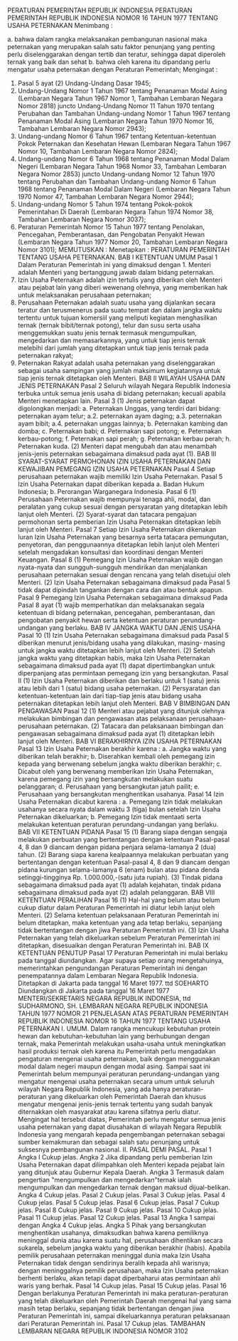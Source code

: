  PERATURAN PEMERINTAH REPUBLIK INDONESIA PERATURAN PEMERINTAH REPUBLIK INDONESIA NOMOR 16 TAHUN 1977 TENTANG USAHA PETERNAKAN
Menimbang :

a. bahwa dalam rangka melaksanakan pembangunan nasional maka peternakan yang merupakan salah satu faktor penunjang yang penting perlu diselenggarakan dengan tertib dan teratur, sehingga dapat diperoleh ternak yang baik dan sehat b. bahwa oleh karena itu dipandang perlu mengatur usaha peternakan dengan Peraturan Pemerintah;
Mengingat :

1. Pasal 5 ayat (2) Undang-Undang Dasar 1945;
2. Undang-Undang Nomor 1 Tahun 1967 tentang Penanaman Modal Asing (Lembaran Negara Tahun 1967 Nomor 1, Tambahan Lembaran Negara Nomor 2818) juncto Undang-Undang Nomor 11 Tahun 1970 tentang Perubahan dan Tambahan Undang-undang Nomor 1 Tahun 1967 tentang Penanaman Modal Asing (Lembaran Negara Tahun 1970 Nomor 16, Tambahan Lembaran Negara Nomor 2943);
3. Undang-undang Nomor 6 Tahun 1967 tentang Ketentuan-ketentuan Pokok Peternakan dan Kesehatan Hewan (Lembaran Negara Tahun 1967 Nomor 10, Tambahan Lembaran Negara Nomor 2824);
4. Undang-undang Nomor 6 Tahun 1968 tentang Penanaman Modal Dalam Negeri (Lembaran Negara Tahun 1968 Nomor 33, Tambahan Lembaran Negara Nomor 2853) juncto Undang-undang Nomor 12 Tahun 1970 tentang Perubahan dan Tambahan Undang-undang Nomor 6 Tahun 1968 tentang Penanaman Modal Dalam Negeri (Lembaran Negara Tahun 1970 Nomor 47, Tambahan Lembaran Negara Nomor 2944);
5. Undang-undang Nomor 5 Tahun 1974 tentang Pokok-pokok Pemerintahan Di Daerah (Lembaran Negara Tahun 1974 Nomor 38, Tambahan Lembaran Negara Nomor 3037);
6. Peraturan Pemerintah Nomor 15 Tahun 1977 tentang Penolakan, Pencegahan, Pemberantasan, dan Pengobatan Penyakit Hewan (Lembaran Negara Tahun 1977 Nomor 20, Tambahan Lembaran Negara Nomor 3101);
MEMUTUSKAN :
 Menetapkan : PERATURAN PEMERINTAH TENTANG USAHA PETERNAKAN.
BAB I KETENTUAN UMUM
Pasal 1
Dalam Peraturan Pemerintah ini yang dimaksud dengan 1. Menteri adalah Menteri yang bertanggung jawab dalam bidang peternakan.
2. Izin Usaha Peternakan adalah izin tertulis yang diberikan oleh Menteri atau pejabat lain yang diberi wewenang olehnya, yang memberikan hak untuk melaksanakan perusahaan peternakan;
3. Perusahaan Peternakan adalah suatu usaha yang dijalankan secara teratur dan terusmenerus pada suatu tempat dan dalam jangka waktu tertentu untuk tujuan komersiil yang meliputi kegiatan menghasilkan ternak (ternak bibit/ternak potong), telur dan susu serta usaha menggemukkan suatu jenis ternak termasuk mengumpulkan, mengedarkan dan memasarkannya, yang untuk tiap jenis ternak melebihi dari jumlah yang ditetapkan untuk tiap jenis ternak pada peternakan rakyat;
4. Peternakan Rakyat adalah usaha peternakan yang diselenggarakan sebagai usaha sampingan yang jumlah maksimum kegiatannya untuk tiap jenis ternak ditetapkan oleh Menteri.
BAB II WILAYAH USAHA DAN JENIS PETERNAKAN
Pasal 2
Seluruh wilayah Negara Republik Indonesia terbuka untuk semua jenis usaha di bidang peternakan; kecuali apabila Menteri menetapkan lain.
Pasal 3
(1) Jenis peternakan dapat digolongkan menjadi:
a. Peternakan Unggas, yang terdiri dari bidang: peternakan ayam telur;
a.2. peternakan ayam daging;
a.3. peternakan ayam bibit;
a.4. peternakan unggas lainnya;
b. Peternakan kambing dan domba;
c. Peternakan babi;
d. Peternakan sapi potong;
e. Peternakan kerbau-potong;
f. Peternakan sapi perah;
g. Peternakan kerbau perah;
h. Peternakan kuda.
(2) Menteri dapat mengubah dan atau menambah jenis-jenis peternakan sebagaimana dimaksud pada ayat (1).
BAB III SYARAT-SYARAT PERMOHONAN IZIN USAHA PETERNAKAN DAN KEWAJIBAN PEMEGANG IZIN USAHA PETERNAKAN
Pasal 4
Setiap perusahaan peternakan wajib memiliki Izin Usaha Peternakan.
Pasal 5
Izin Usaha Peternakan dapat diberikan kepada a. Badan Hukum Indonesia;
b. Perorangan Warganegara Indonesia.
Pasal 6
(1) Perusahaan Peternakan wajib mempunyai tenaga ahli, modal, dan peralatan yang cukup sesuai dengan persyaratan yang ditetapkan lebih lanjut oleh Menteri.
(2) Syarat-syarat dan tatacara pengajuan permohonan serta pemberian Izin Usaha Peternakan ditetapkan lebih lanjut oleh Menteri.
Pasal 7
Setiap Izin Usaha Peternakan dikenakan Iuran Izin Usaha Peternakan yang besarnya serta tatacara pemungutan, penyetoran, dan penggunaannya ditetapkan lebih lanjut oleh Menteri setelah mengadakan konsultasi dan koordinasi dengan Menteri Keuangan.
Pasal 8
(1) Pemegang Izin Usaha Peternakan wajib dengan nyata-nyata dan sungguh-sungguh mendirikan dan menjalankan perusahaan peternakan sesuai dengan rencana yang telah disetujui oleh Menteri.
(2) Izin Usaha Peternakan sebagaimana dimaksud pada Pasal 5 tidak dapat dipindah tangankan dengan cara dan atau bentuk apapun.
Pasal 9
Pemegang Izin Usaha Peternakan sebagaimana dimaksud Pada Pasal 8 ayat (1) wajib memperhatikan dan melaksanakan segala ketentuan di bidang peternakan, pencegahan, pemberantasan, dan pengobatan penyakit hewan serta ketentuan peraturan perundang-undangan yang berlaku.
BAB IV JANGKA WAKTU DAN JENIS USAHA
Pasal 10
(1) Izin Usaha Peternakan sebagaimana dimaksud pada Pasal 5 diberikan menurut jenis/bidang usaha yang dilakukan, masing- masing untuk jangka waktu ditetapkan lebih lanjut oleh Menteri.
(2) Setelah jangka waktu yang ditetapkan habis, maka Izin Usaha Peternakan sebagaimana dimaksud pada ayat (1) dapat dipertimbangkan untuk diperpanjang atas permintaan pemegang izin yang bersangkutan.
Pasal II
(1) Izin Usaha Peternakan diberikan dan berlaku untuk 1 (satu) jenis atau lebih dari 1 (satu) bidang usaha peternakan.
(2) Persyaratan dan ketentuan-ketentuan lain dari tiap-tiap jenis atau bidang usaha peternakan ditetapkan lebih lanjut oleh Menteri.
BAB V BIMBINGAN DAN PENGAWASAN
Pasal 12
(1) Menteri atau pejabat yang ditunjuk olehnya melakukan bimbingan dan pengawasan atas pelaksanaan perusahaan-perusahaan peternakan.
(2) Tatacara dan pelaksanaan bimbingan dan pengawasan sebagaimana dimaksud pada ayat (1) ditetapkan lebih lanjut oleh Menteri.
BAB VI BERAKHIRNYA IZIN USAHA PETERNAKAN
Pasal 13
Izin Usaha Peternakan berakhir karena :
a. Jangka waktu yang diberikan telah berakhir;
b. Diserahkan kembali oleh pemegang izin kepada yang berwenang sebelum jangka waktu diberikan berakhir;
c. Dicabut oleh yang berwenang memberikan Izin Usaha Peternakan, karena pemegang izin yang bersangkutan melakukan suatu pelanggaran;
d. Perusahaan yang bersangkutan jatuh pailit;
e. Perusahaan yang bersangkutan menghentikan usahanya.
Pasal 14
Izin Usaha Peternakan dicabut karena :
a. Pemegang Izin tidak melakukan usahanya secara nyata dalam waktu 3 (tiga) bulan setelah Izin Usaha Peternakan dikeluarkan;
b. Pemegang Izin tidak mentaati serta melakukan ketentuan peraturan perundang-undangan yang berlaku.
BAB VII KETENTUAN PIDANA
Pasal 15
(1) Barang siapa dengan sengaja melakukan perbuatan yang bertentangan dengan ketentuan Pasal-pasal 4, 8 dan 9 diancam dengan pidana penjara selama-lamanya 2 (dua) tahun.
(2) Barang siapa karena kealpaannya melakukan perbuatan yang bertentangan dengan ketentuan Pasal-pasal 4, 8 dan 9 diancam dengan pidana kurungan selama-lamanya 6 (enam) bulan atau pidana denda setinggi-tingginya Rp. 1.000.000,-(satu juta rupiah).
(3) Tindak pidana sebagaimana dimaksud pada ayat (1) adalah kejahatan, tindak pidana sebagaimana dimaksud pada ayat (2) adalah pelanggaran.
BAB VIII KETENTUAN PERALIHAN
Pasal 16
(1) Hal-hal yang belum atau belum cukup diatur dalam Peraturan Pemerintah ini diatur lebih lanjut oleh Menteri.
(2) Selama ketentuan pelaksanaan Peraturan Pemerintah ini belum ditetapkan, maka ketentuan yang ada tetap berlaku, sepanjang tidak bertentangan dengan jiwa Peraturan Pemerintah ini.
(3) Izin Usaha Peternakan yang telah dikeluarkan sebelum Peraturan Pemerintah ini ditetapkan, disesuaikan dengan Peraturan Pemerintah ini.
BAB IX KETENTUAN PENUTUP
Pasal 17
Peraturan Pemerintah ini mulai berlaku pada tanggal diundangkan. Agar supaya setiap orang mengetahuinya, memerintahkan pengundangan Peraturan Pemerintah ini dengan penempatannya dalam Lembaran Negara Republik Indonesia. Ditetapkan di Jakarta pada tanggal 16 Maret 1977. ttd SOEHARTO Diundangkan di Jakarta pada tanggal 16 Maret 1977 MENTERI/SEKRETARIS NEGARA REPUBLIK INDONESIA, ttd SUDHARMONO, SH. LEMBARAN NEGARA REPUBLIK INDONESIA TAHUN 1977 NOMOR 21 PENJELASAN ATAS PERATURAN PEMERINTAH REPUBLIK INDONESIA NOMOR 16 TAHUN 1977 TENTANG USAHA PETERNAKAN I. UMUM. Dalam rangka mencukupi kebutuhan protein hewan dan kebutuhan-kebutuhan lain yang berhubungan dengan ternak, maka Pemerintah melakukan usaha-usaha untuk meningkatkan hasil produksi ternak oleh karena itu Pemerintah perlu mengadakan pengaturan mengenai usaha peternakan, baik dengan menggunakan modal dalam negeri maupun dengan modal asing. Sampai saat ini Pemerintah belum mempunyai peraturan perundang-undangan yang mengatur mengenai usaha peternakan secara umum untuk seluruh wilayah Negara Republik lndonesia, yang ada hanya peraturan-peraturan yang dikeluarkan oleh Pemerintah Daerah dan khusus mengatur mengenai jenis-jenis ternak tertentu yang sudah banyak diternakkan oleh masyarakat atau karena sifatnya perlu diatur. Mengingat hal tersebut diatas, Pemerintah perlu mengatur semua jenis usaha peternakan yang dapat diusahakan di wilayah Negara Republik Indonesia yang mengarah kepada pengembangan peternakan sebagai sumber kemakmuran dan sebagai salah satu penunjang untuk suksesnya pembangunan nasional. II. PASAL DEMI PASAL.
Pasal 1
Angka I Cukup jelas. Angka 2 Jika dipandang perlu pemberian Izin Usaha Peternakan dapat dilimpahkan oleh Menteri kepada pejabat lain yang ditunjuk atau Gubernur Kepala Daerah. Angka 3 Termasuk dalam pengertian "mengumpulkan dan mengedarkan"ternak ialah mengumpulkan dan mengedarkan ternak dengan maksud dijual-belikan. Angka 4 Cukup jelas.
Pasal 2
Cukup jelas.
Pasal 3
Cukup jelas.
Pasal 4
Cukup jelas.
Pasal 5
Cukup jelas.
Pasal 6
Cukup jelas.
Pasal 7
Cukup jelas.
Pasal 8
Cukup jelas.
Pasal 9
Cukup jelas.
Pasal 10
Cukup jelas.
Pasal 11
Cukup jelas.
Pasal 12
Cukup jelas.
Pasal 13
Angka 1 sampai dengan Angka 4 Cukup jelas. Angka 5 Pihak yang bersangkutan menghentikan usahanya, dimaksudkan bahwa karena pemiliknya meninggal dunia atau karena suatu hal, perusahaan dihentikan secara sukarela, sebelum jangka waktu yang diberikan berakhir (habis). Apabila pemilik perusahaan peternakan meninggal dunia maka Izin Usaha Peternakan tidak dengan sendirinya beralih kepada ahli warisnya; dengan meninggalnya pemilik perusahaan, maka Izin Usaha peternakan berhenti berlaku, akan tetapi dapat diperbaharui atas permintaan ahli waris yang berhak.
Pasal 14
Cukup jelas.
Pasal 15
Cukup jelas.
Pasal 16
Dengan berlakunya Peraturan Pemerintah ini maka peraturan-peraturan yang telah dikeluarkan oleh Pemerintah Daerah mengenai hal yang sama masih tetap berlaku, sepanjang tidak bertentangan dengan jiwa Peraturan Pemerintah ini, sampai dikeluarkannya peraturan pelaksanaan dari Peraturan Pemerintah ini.
Pasal 17
Cukup jelas. TAMBAHAN LEMBARAN NEGARA REPUBLIK INDONESIA NOMOR 3102